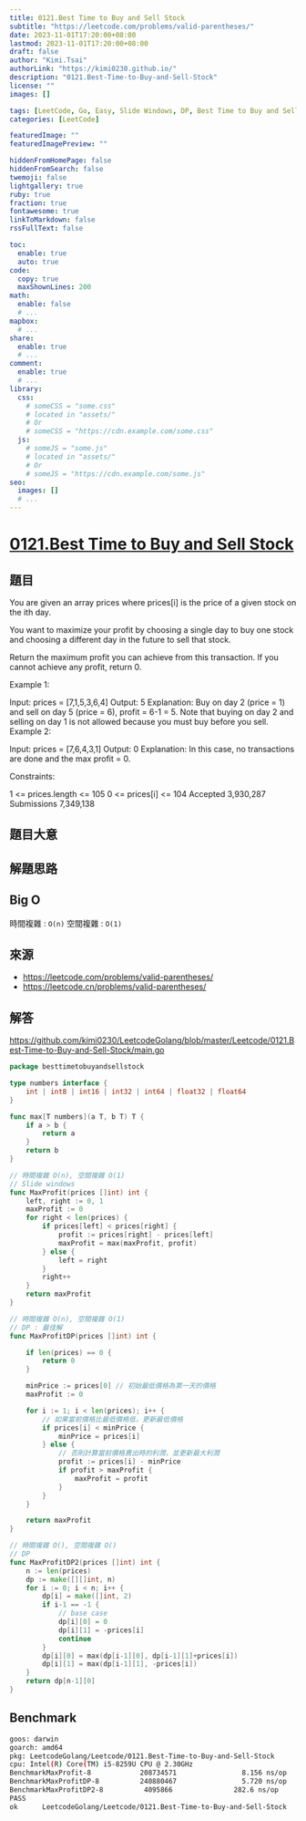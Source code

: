 ```yaml
---
title: 0121.Best Time to Buy and Sell Stock
subtitle: "https://leetcode.com/problems/valid-parentheses/"
date: 2023-11-01T17:20:00+08:00
lastmod: 2023-11-01T17:20:00+08:00
draft: false
author: "Kimi.Tsai"
authorLink: "https://kimi0230.github.io/"
description: "0121.Best-Time-to-Buy-and-Sell-Stock"
license: ""
images: []

tags: [LeetCode, Go, Easy, Slide Windows, DP, Best Time to Buy and Sell Stock, array, Blind75]
categories: [LeetCode]

featuredImage: ""
featuredImagePreview: ""

hiddenFromHomePage: false
hiddenFromSearch: false
twemoji: false
lightgallery: true
ruby: true
fraction: true
fontawesome: true
linkToMarkdown: false
rssFullText: false

toc:
  enable: true
  auto: true
code:
  copy: true
  maxShownLines: 200
math:
  enable: false
  # ...
mapbox:
  # ...
share:
  enable: true
  # ...
comment:
  enable: true
  # ...
library:
  css:
    # someCSS = "some.css"
    # located in "assets/"
    # Or
    # someCSS = "https://cdn.example.com/some.css"
  js:
    # someJS = "some.js"
    # located in "assets/"
    # Or
    # someJS = "https://cdn.example.com/some.js"
seo:
  images: []
  # ...
---
```

# [0121.Best Time to Buy and Sell Stock]([LEETCODELINK](https://leetcode.com/problems/valid-parentheses/))

## 題目
You are given an array prices where prices[i] is the price of a given stock on the ith day.

You want to maximize your profit by choosing a single day to buy one stock and choosing a different day in the future to sell that stock.

Return the maximum profit you can achieve from this transaction. If you cannot achieve any profit, return 0.

 

Example 1:

Input: prices = [7,1,5,3,6,4]
Output: 5
Explanation: Buy on day 2 (price = 1) and sell on day 5 (price = 6), profit = 6-1 = 5.
Note that buying on day 2 and selling on day 1 is not allowed because you must buy before you sell.
Example 2:

Input: prices = [7,6,4,3,1]
Output: 0
Explanation: In this case, no transactions are done and the max profit = 0.
 

Constraints:

1 <= prices.length <= 105
0 <= prices[i] <= 104
Accepted
3,930,287
Submissions
7,349,138

## 題目大意


## 解題思路

## Big O
時間複雜 : `O(n)`
空間複雜 : `O(1)`

## 來源
* https://leetcode.com/problems/valid-parentheses/
* https://leetcode.cn/problems/valid-parentheses/

## 解答
https://github.com/kimi0230/LeetcodeGolang/blob/master/Leetcode/0121.Best-Time-to-Buy-and-Sell-Stock/main.go

```go
package besttimetobuyandsellstock

type numbers interface {
	int | int8 | int16 | int32 | int64 | float32 | float64
}

func max[T numbers](a T, b T) T {
	if a > b {
		return a
	}
	return b
}

// 時間複雜 O(n), 空間複雜 O(1)
// Slide windows
func MaxProfit(prices []int) int {
	left, right := 0, 1
	maxProfit := 0
	for right < len(prices) {
		if prices[left] < prices[right] {
			profit := prices[right] - prices[left]
			maxProfit = max(maxProfit, profit)
		} else {
			left = right
		}
		right++
	}
	return maxProfit
}

// 時間複雜 O(n), 空間複雜 O(1)
// DP : 最佳解
func MaxProfitDP(prices []int) int {

	if len(prices) == 0 {
		return 0
	}

	minPrice := prices[0] // 初始最低價格為第一天的價格
	maxProfit := 0

	for i := 1; i < len(prices); i++ {
		// 如果當前價格比最低價格低，更新最低價格
		if prices[i] < minPrice {
			minPrice = prices[i]
		} else {
			// 否則計算當前價格賣出時的利潤，並更新最大利潤
			profit := prices[i] - minPrice
			if profit > maxProfit {
				maxProfit = profit
			}
		}
	}

	return maxProfit
}

// 時間複雜 O(), 空間複雜 O()
// DP
func MaxProfitDP2(prices []int) int {
	n := len(prices)
	dp := make([][]int, n)
	for i := 0; i < n; i++ {
		dp[i] = make([]int, 2)
		if i-1 == -1 {
			// base case
			dp[i][0] = 0
			dp[i][1] = -prices[i]
			continue
		}
		dp[i][0] = max(dp[i-1][0], dp[i-1][1]+prices[i])
		dp[i][1] = max(dp[i-1][1], -prices[i])
	}
	return dp[n-1][0]
}

```

##  Benchmark

```sh
goos: darwin
goarch: amd64
pkg: LeetcodeGolang/Leetcode/0121.Best-Time-to-Buy-and-Sell-Stock
cpu: Intel(R) Core(TM) i5-8259U CPU @ 2.30GHz
BenchmarkMaxProfit-8            208734571                8.156 ns/op           0 B/op          0 allocs/op
BenchmarkMaxProfitDP-8          240880467                5.720 ns/op           0 B/op          0 allocs/op
BenchmarkMaxProfitDP2-8          4095866               282.6 ns/op           240 B/op          7 allocs/op
PASS
ok      LeetcodeGolang/Leetcode/0121.Best-Time-to-Buy-and-Sell-Stock    6.732s
```